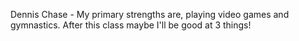 Dennis Chase - My primary strengths are, playing video games and gymnastics. After this class maybe I'll be good at 3 things!
